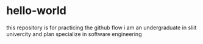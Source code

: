 # hello-world
this repository is for practicing the github flow
i am an undergraduate in sliit univercity
and plan specialize in software engineering

